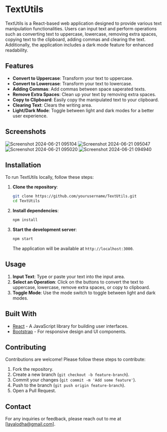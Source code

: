 # TextUtils

TextUtils is a React-based web application designed to provide various text manipulation functionalities. Users can input text and perform operations such as converting text to uppercase, lowercase, removing extra spaces, copying text to the clipboard, adding commas and clearing the text. Additionally, the application includes a dark mode feature for enhanced readability.

## Features

- **Convert to Uppercase**: Transform your text to uppercase.
- **Convert to Lowercase**: Transform your text to lowercase.
- **Adding Commas**: Add commas between space saperated texts.
- **Remove Extra Spaces**: Clean up your text by removing extra spaces.
- **Copy to Clipboard**: Easily copy the manipulated text to your clipboard.
- **Clearing Text**: Clears the writing area.
- **Light/Dark Mode**: Toggle between light and dark modes for a better user experience.

## Screenshots

![Screenshot 2024-06-21 095104](https://github.com/yushA987/TextUtils/assets/114309983/e05b1ea2-8bc0-4a6e-bcdf-74de8570e61f)
![Screenshot 2024-06-21 095047](https://github.com/yushA987/TextUtils/assets/114309983/d2365e3d-2238-4f6a-8c85-992dfa22153a)
![Screenshot 2024-06-21 095020](https://github.com/yushA987/TextUtils/assets/114309983/0b2fef70-391d-4eff-bd0a-df2e6d427767)
![Screenshot 2024-06-21 094940](https://github.com/yushA987/TextUtils/assets/114309983/5ee778ef-384e-4c75-a090-b8d7b1416b05)

## Installation

To run TextUtils locally, follow these steps:

1. **Clone the repository**:
    ```sh
    git clone https://github.com/yourusername/TextUtils.git
    cd TextUtils
    ```

2. **Install dependencies**:
    ```sh
    npm install
    ```

3. **Start the development server**:
    ```sh
    npm start
    ```

    The application will be available at `http://localhost:3000`.

## Usage

1. **Input Text**: Type or paste your text into the input area.
2. **Select an Operation**: Click on the buttons to convert the text to uppercase, lowercase, remove extra spaces, or copy to clipboard.
3. **Toggle Mode**: Use the mode switch to toggle between light and dark modes.

## Built With

- [React](https://reactjs.org/) - A JavaScript library for building user interfaces.
- [Bootstrap](https://getbootstrap.com/) - For responsive design and UI components.

## Contributing

Contributions are welcome! Please follow these steps to contribute:

1. Fork the repository.
2. Create a new branch (`git checkout -b feature-branch`).
3. Commit your changes (`git commit -m 'Add some feature'`).
4. Push to the branch (`git push origin feature-branch`).
5. Open a Pull Request.


## Contact

For any inquiries or feedback, please reach out to me at [layalodha@gmail.com].


